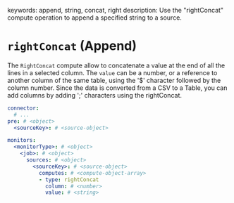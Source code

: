 keywords: append, string, concat, right
description: Use the "rightConcat" compute operation to append a specified string to a source.

# `rightConcat` (Append)

The `RightConcat` compute allow to concatenate a value at the end of all the lines in a selected column.
The `value` can be a number, or a reference to another column of the same table, using the '$' character followed by the column number.
Since the data is converted from a CSV to a Table, you can add columns by adding ';' characters using the rightConcat.

```yaml
connector:
  # ...
pre: # <object>
  <sourceKey>: # <source-object>

monitors:
  <monitorType>: # <object>
    <job>: # <object>
      sources: # <object>
        <sourceKey>: # <source-object>
          computes: # <compute-object-array>
          - type: rightConcat
            column: # <number>
            value: # <string>
```
